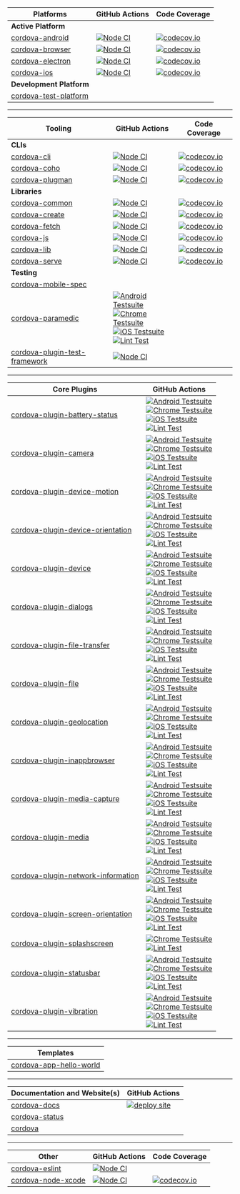 <!-- This markdown was generated with http://cordova.betamo.de/cordova-status_markdown.php -->

| Platforms | GitHub Actions | Code Coverage |
| -- | -- | -- |
| **Active Platform** | | |
| [cordova-android](https://github.com/apache/cordova-android) | [![Node CI](https://github.com/apache/cordova-android/workflows/Node%20CI/badge.svg?branch=master)](https://github.com/apache/cordova-android/actions?query=branch%3Amaster) | [![codecov.io](https://codecov.io/github/apache/cordova-android/coverage.svg?branch=master)](https://codecov.io/github/apache/cordova-android?branch=master) |
| [cordova-browser](https://github.com/apache/cordova-browser) | [![Node CI](https://github.com/apache/cordova-browser/workflows/Node%20CI/badge.svg?branch=master)](https://github.com/apache/cordova-browser/actions?query=branch%3Amaster) | [![codecov.io](https://codecov.io/github/apache/cordova-browser/coverage.svg?branch=master)](https://codecov.io/github/apache/cordova-browser?branch=master) |
| [cordova-electron](https://github.com/apache/cordova-electron) | [![Node CI](https://github.com/apache/cordova-electron/workflows/Node%20CI/badge.svg?branch=master)](https://github.com/apache/cordova-electron/actions?query=branch%3Amaster) | [![codecov.io](https://codecov.io/github/apache/cordova-electron/coverage.svg?branch=master)](https://codecov.io/github/apache/cordova-electron?branch=master) |
| [cordova-ios](https://github.com/apache/cordova-ios) | [![Node CI](https://github.com/apache/cordova-ios/workflows/Node%20CI/badge.svg?branch=master)](https://github.com/apache/cordova-ios/actions?query=branch%3Amaster) | [![codecov.io](https://codecov.io/github/apache/cordova-ios/coverage.svg?branch=master)](https://codecov.io/github/apache/cordova-ios?branch=master) |
| **Development Platform** | | |
| [cordova-test-platform](https://github.com/apache/cordova-test-platform) | | |

<hr>

| Tooling | GitHub Actions | Code Coverage |
| -- | -- | -- |
| **CLIs** | | |
| [cordova-cli](https://github.com/apache/cordova-cli) | [![Node CI](https://github.com/apache/cordova-cli/workflows/Node%20CI/badge.svg?branch=master)](https://github.com/apache/cordova-cli/actions?query=branch%3Amaster) | [![codecov.io](https://codecov.io/github/apache/cordova-cli/coverage.svg?branch=master)](https://codecov.io/github/apache/cordova-cli?branch=master) |
| [cordova-coho](https://github.com/apache/cordova-coho) | [![Node CI](https://github.com/apache/cordova-coho/workflows/Node%20CI/badge.svg?branch=master)](https://github.com/apache/cordova-coho/actions?query=branch%3Amaster) | [![codecov.io](https://codecov.io/github/apache/cordova-coho/coverage.svg?branch=master)](https://codecov.io/github/apache/cordova-coho?branch=master) |
| [cordova-plugman](https://github.com/apache/cordova-plugman) | [![Node CI](https://github.com/apache/cordova-plugman/actions/workflows/ci.yml/badge.svg)](https://github.com/apache/cordova-plugman/actions/workflows/ci.yml) | [![codecov.io](https://codecov.io/github/apache/cordova-plugman/coverage.svg?branch=master)](https://codecov.io/github/apache/cordova-plugman?branch=master) |
| **Libraries** | | |
| [cordova-common](https://github.com/apache/cordova-common) | [![Node CI](https://github.com/apache/cordova-common/workflows/Node%20CI/badge.svg?branch=master)](https://github.com/apache/cordova-common/actions?query=branch%3Amaster) | [![codecov.io](https://codecov.io/github/apache/cordova-common/coverage.svg?branch=master)](https://codecov.io/github/apache/cordova-common?branch=master) |
| [cordova-create](https://github.com/apache/cordova-create) | [![Node CI](https://github.com/apache/cordova-create/workflows/Node%20CI/badge.svg?branch=master)](https://github.com/apache/cordova-create/actions?query=branch%3Amaster) | [![codecov.io](https://codecov.io/github/apache/cordova-create/coverage.svg?branch=master)](https://codecov.io/github/apache/cordova-create?branch=master) |
| [cordova-fetch](https://github.com/apache/cordova-fetch) | [![Node CI](https://github.com/apache/cordova-fetch/workflows/Node%20CI/badge.svg?branch=master)](https://github.com/apache/cordova-fetch/actions?query=branch%3Amaster) | [![codecov.io](https://codecov.io/github/apache/cordova-fetch/coverage.svg?branch=master)](https://codecov.io/github/apache/cordova-fetch?branch=master) |
| [cordova-js](https://github.com/apache/cordova-js) | [![Node CI](https://github.com/apache/cordova-js/workflows/Node%20CI/badge.svg?branch=master)](https://github.com/apache/cordova-js/actions?query=branch%3Amaster) | [![codecov.io](https://codecov.io/github/apache/cordova-js/coverage.svg?branch=master)](https://codecov.io/github/apache/cordova-js?branch=master) |
| [cordova-lib](https://github.com/apache/cordova-lib) | [![Node CI](https://github.com/apache/cordova-lib/workflows/Node%20CI/badge.svg?branch=master)](https://github.com/apache/cordova-lib/actions?query=branch%3Amaster) | [![codecov.io](https://codecov.io/github/apache/cordova-lib/coverage.svg?branch=master)](https://codecov.io/github/apache/cordova-lib?branch=master) |
| [cordova-serve](https://github.com/apache/cordova-serve) | [![Node CI](https://github.com/apache/cordova-serve/workflows/Node%20CI/badge.svg?branch=master)](https://github.com/apache/cordova-serve/actions?query=branch%3Amaster) | [![codecov.io](https://codecov.io/github/apache/cordova-serve/coverage.svg?branch=master)](https://codecov.io/github/apache/cordova-serve?branch=master) |
| **Testing** | | |
| [cordova-mobile-spec](https://github.com/apache/cordova-mobile-spec) | | |
| [cordova-paramedic](https://github.com/apache/cordova-paramedic) | [![Android Testsuite](https://github.com/apache/cordova-paramedic/actions/workflows/android.yml/badge.svg)](https://github.com/apache/cordova-paramedic/actions/workflows/android.yml)<br />[![Chrome Testsuite](https://github.com/apache/cordova-paramedic/actions/workflows/chrome.yml/badge.svg)](https://github.com/apache/cordova-paramedic/actions/workflows/chrome.yml)<br />[![iOS Testsuite](https://github.com/apache/cordova-paramedic/actions/workflows/ios.yml/badge.svg)](https://github.com/apache/cordova-paramedic/actions/workflows/ios.yml)<br />[![Lint Test](https://github.com/apache/cordova-paramedic/actions/workflows/lint.yml/badge.svg)](https://github.com/apache/cordova-paramedic/actions/workflows/lint.yml) | |
| [cordova-plugin-test-framework](https://github.com/apache/cordova-plugin-test-framework) | [![Node CI](https://github.com/apache/cordova-plugin-test-framework/workflows/Node%20CI/badge.svg?branch=master)](https://github.com/apache/cordova-plugin-test-framework/actions?query=branch%3Amaster) | |

<hr>

| Core Plugins | GitHub Actions |
| -- | -- |
| [cordova-plugin-battery-status](https://github.com/apache/cordova-plugin-battery-status) | [![Android Testsuite](https://github.com/apache/cordova-plugin-battery-status/actions/workflows/android.yml/badge.svg)](https://github.com/apache/cordova-plugin-battery-status/actions/workflows/android.yml)<br />[![Chrome Testsuite](https://github.com/apache/cordova-plugin-battery-status/actions/workflows/chrome.yml/badge.svg)](https://github.com/apache/cordova-plugin-battery-status/actions/workflows/chrome.yml)<br />[![iOS Testsuite](https://github.com/apache/cordova-plugin-battery-status/actions/workflows/ios.yml/badge.svg)](https://github.com/apache/cordova-plugin-battery-status/actions/workflows/ios.yml)<br />[![Lint Test](https://github.com/apache/cordova-plugin-battery-status/actions/workflows/lint.yml/badge.svg)](https://github.com/apache/cordova-plugin-battery-status/actions/workflows/lint.yml) |
| [cordova-plugin-camera](https://github.com/apache/cordova-plugin-camera) | [![Android Testsuite](https://github.com/apache/cordova-plugin-camera/actions/workflows/android.yml/badge.svg)](https://github.com/apache/cordova-plugin-camera/actions/workflows/android.yml)<br />[![Chrome Testsuite](https://github.com/apache/cordova-plugin-camera/actions/workflows/chrome.yml/badge.svg)](https://github.com/apache/cordova-plugin-camera/actions/workflows/chrome.yml)<br />[![iOS Testsuite](https://github.com/apache/cordova-plugin-camera/actions/workflows/ios.yml/badge.svg)](https://github.com/apache/cordova-plugin-camera/actions/workflows/ios.yml)<br />[![Lint Test](https://github.com/apache/cordova-plugin-camera/actions/workflows/lint.yml/badge.svg)](https://github.com/apache/cordova-plugin-camera/actions/workflows/lint.yml) |
| [cordova-plugin-device-motion](https://github.com/apache/cordova-plugin-device-motion) | [![Android Testsuite](https://github.com/apache/cordova-plugin-device-motion/actions/workflows/android.yml/badge.svg)](https://github.com/apache/cordova-plugin-device-motion/actions/workflows/android.yml)<br />[![Chrome Testsuite](https://github.com/apache/cordova-plugin-device-motion/actions/workflows/chrome.yml/badge.svg)](https://github.com/apache/cordova-plugin-device-motion/actions/workflows/chrome.yml)<br />[![iOS Testsuite](https://github.com/apache/cordova-plugin-device-motion/actions/workflows/ios.yml/badge.svg)](https://github.com/apache/cordova-plugin-device-motion/actions/workflows/ios.yml)<br />[![Lint Test](https://github.com/apache/cordova-plugin-device-motion/actions/workflows/lint.yml/badge.svg)](https://github.com/apache/cordova-plugin-device-motion/actions/workflows/lint.yml) |
| [cordova-plugin-device-orientation](https://github.com/apache/cordova-plugin-device-orientation) | [![Android Testsuite](https://github.com/apache/cordova-plugin-device-orientation/actions/workflows/android.yml/badge.svg)](https://github.com/apache/cordova-plugin-device-orientation/actions/workflows/android.yml)<br />[![Chrome Testsuite](https://github.com/apache/cordova-plugin-device-orientation/actions/workflows/chrome.yml/badge.svg)](https://github.com/apache/cordova-plugin-device-orientation/actions/workflows/chrome.yml)<br />[![iOS Testsuite](https://github.com/apache/cordova-plugin-device-orientation/actions/workflows/ios.yml/badge.svg)](https://github.com/apache/cordova-plugin-device-orientation/actions/workflows/ios.yml)<br />[![Lint Test](https://github.com/apache/cordova-plugin-device-orientation/actions/workflows/lint.yml/badge.svg)](https://github.com/apache/cordova-plugin-device-orientation/actions/workflows/lint.yml) |
| [cordova-plugin-device](https://github.com/apache/cordova-plugin-device) | [![Android Testsuite](https://github.com/apache/cordova-plugin-device/actions/workflows/android.yml/badge.svg)](https://github.com/apache/cordova-plugin-device/actions/workflows/android.yml)<br />[![Chrome Testsuite](https://github.com/apache/cordova-plugin-device/actions/workflows/chrome.yml/badge.svg)](https://github.com/apache/cordova-plugin-device/actions/workflows/chrome.yml)<br />[![iOS Testsuite](https://github.com/apache/cordova-plugin-device/actions/workflows/ios.yml/badge.svg)](https://github.com/apache/cordova-plugin-device/actions/workflows/ios.yml)<br />[![Lint Test](https://github.com/apache/cordova-plugin-device/actions/workflows/lint.yml/badge.svg)](https://github.com/apache/cordova-plugin-device/actions/workflows/lint.yml) |
| [cordova-plugin-dialogs](https://github.com/apache/cordova-plugin-dialogs) | [![Android Testsuite](https://github.com/apache/cordova-plugin-dialogs/actions/workflows/android.yml/badge.svg)](https://github.com/apache/cordova-plugin-dialogs/actions/workflows/android.yml)<br />[![Chrome Testsuite](https://github.com/apache/cordova-plugin-dialogs/actions/workflows/chrome.yml/badge.svg)](https://github.com/apache/cordova-plugin-dialogs/actions/workflows/chrome.yml)<br />[![iOS Testsuite](https://github.com/apache/cordova-plugin-dialogs/actions/workflows/ios.yml/badge.svg)](https://github.com/apache/cordova-plugin-dialogs/actions/workflows/ios.yml)<br />[![Lint Test](https://github.com/apache/cordova-plugin-dialogs/actions/workflows/lint.yml/badge.svg)](https://github.com/apache/cordova-plugin-dialogs/actions/workflows/lint.yml) |
| [cordova-plugin-file-transfer](https://github.com/apache/cordova-plugin-file-transfer) | [![Android Testsuite](https://github.com/apache/cordova-plugin-file-transfer/actions/workflows/android.yml/badge.svg)](https://github.com/apache/cordova-plugin-file-transfer/actions/workflows/android.yml)<br />[![Chrome Testsuite](https://github.com/apache/cordova-plugin-file-transfer/actions/workflows/chrome.yml/badge.svg)](https://github.com/apache/cordova-plugin-file-transfer/actions/workflows/chrome.yml)<br />[![iOS Testsuite](https://github.com/apache/cordova-plugin-file-transfer/actions/workflows/ios.yml/badge.svg)](https://github.com/apache/cordova-plugin-file-transfer/actions/workflows/ios.yml)<br />[![Lint Test](https://github.com/apache/cordova-plugin-file-transfer/actions/workflows/lint.yml/badge.svg)](https://github.com/apache/cordova-plugin-file-transfer/actions/workflows/lint.yml) |
| [cordova-plugin-file](https://github.com/apache/cordova-plugin-file) | [![Android Testsuite](https://github.com/apache/cordova-plugin-file/actions/workflows/android.yml/badge.svg)](https://github.com/apache/cordova-plugin-file/actions/workflows/android.yml)<br />[![Chrome Testsuite](https://github.com/apache/cordova-plugin-file/actions/workflows/chrome.yml/badge.svg)](https://github.com/apache/cordova-plugin-file/actions/workflows/chrome.yml)<br />[![iOS Testsuite](https://github.com/apache/cordova-plugin-file/actions/workflows/ios.yml/badge.svg)](https://github.com/apache/cordova-plugin-file/actions/workflows/ios.yml)<br />[![Lint Test](https://github.com/apache/cordova-plugin-file/actions/workflows/lint.yml/badge.svg)](https://github.com/apache/cordova-plugin-file/actions/workflows/lint.yml) |
| [cordova-plugin-geolocation](https://github.com/apache/cordova-plugin-geolocation) | [![Android Testsuite](https://github.com/apache/cordova-plugin-geolocation/actions/workflows/android.yml/badge.svg)](https://github.com/apache/cordova-plugin-geolocation/actions/workflows/android.yml)<br />[![Chrome Testsuite](https://github.com/apache/cordova-plugin-geolocation/actions/workflows/chrome.yml/badge.svg)](https://github.com/apache/cordova-plugin-geolocation/actions/workflows/chrome.yml)<br />[![iOS Testsuite](https://github.com/apache/cordova-plugin-geolocation/actions/workflows/ios.yml/badge.svg)](https://github.com/apache/cordova-plugin-geolocation/actions/workflows/ios.yml)<br />[![Lint Test](https://github.com/apache/cordova-plugin-geolocation/actions/workflows/lint.yml/badge.svg)](https://github.com/apache/cordova-plugin-geolocation/actions/workflows/lint.yml) |
| [cordova-plugin-inappbrowser](https://github.com/apache/cordova-plugin-inappbrowser) | [![Android Testsuite](https://github.com/apache/cordova-plugin-inappbrowser/actions/workflows/android.yml/badge.svg)](https://github.com/apache/cordova-plugin-inappbrowser/actions/workflows/android.yml)<br />[![Chrome Testsuite](https://github.com/apache/cordova-plugin-inappbrowser/actions/workflows/chrome.yml/badge.svg)](https://github.com/apache/cordova-plugin-inappbrowser/actions/workflows/chrome.yml)<br />[![iOS Testsuite](https://github.com/apache/cordova-plugin-inappbrowser/actions/workflows/ios.yml/badge.svg)](https://github.com/apache/cordova-plugin-inappbrowser/actions/workflows/ios.yml)<br />[![Lint Test](https://github.com/apache/cordova-plugin-inappbrowser/actions/workflows/lint.yml/badge.svg)](https://github.com/apache/cordova-plugin-inappbrowser/actions/workflows/lint.yml) |
| [cordova-plugin-media-capture](https://github.com/apache/cordova-plugin-media-capture) | [![Android Testsuite](https://github.com/apache/cordova-plugin-media-capture/actions/workflows/android.yml/badge.svg)](https://github.com/apache/cordova-plugin-media-capture/actions/workflows/android.yml)<br />[![Chrome Testsuite](https://github.com/apache/cordova-plugin-media-capture/actions/workflows/chrome.yml/badge.svg)](https://github.com/apache/cordova-plugin-media-capture/actions/workflows/chrome.yml)<br />[![iOS Testsuite](https://github.com/apache/cordova-plugin-media-capture/actions/workflows/ios.yml/badge.svg)](https://github.com/apache/cordova-plugin-media-capture/actions/workflows/ios.yml)<br />[![Lint Test](https://github.com/apache/cordova-plugin-media-capture/actions/workflows/lint.yml/badge.svg)](https://github.com/apache/cordova-plugin-media-capture/actions/workflows/lint.yml) |
| [cordova-plugin-media](https://github.com/apache/cordova-plugin-media) | [![Android Testsuite](https://github.com/apache/cordova-plugin-media/actions/workflows/android.yml/badge.svg)](https://github.com/apache/cordova-plugin-media/actions/workflows/android.yml)<br />[![Chrome Testsuite](https://github.com/apache/cordova-plugin-media/actions/workflows/chrome.yml/badge.svg)](https://github.com/apache/cordova-plugin-media/actions/workflows/chrome.yml)<br />[![iOS Testsuite](https://github.com/apache/cordova-plugin-media/actions/workflows/ios.yml/badge.svg)](https://github.com/apache/cordova-plugin-media/actions/workflows/ios.yml)<br />[![Lint Test](https://github.com/apache/cordova-plugin-media/actions/workflows/lint.yml/badge.svg)](https://github.com/apache/cordova-plugin-media/actions/workflows/lint.yml) |
| [cordova-plugin-network-information](https://github.com/apache/cordova-plugin-network-information) | [![Android Testsuite](https://github.com/apache/cordova-plugin-network-information/actions/workflows/android.yml/badge.svg)](https://github.com/apache/cordova-plugin-network-information/actions/workflows/android.yml)<br />[![Chrome Testsuite](https://github.com/apache/cordova-plugin-network-information/actions/workflows/chrome.yml/badge.svg)](https://github.com/apache/cordova-plugin-network-information/actions/workflows/chrome.yml)<br />[![iOS Testsuite](https://github.com/apache/cordova-plugin-network-information/actions/workflows/ios.yml/badge.svg)](https://github.com/apache/cordova-plugin-network-information/actions/workflows/ios.yml)<br />[![Lint Test](https://github.com/apache/cordova-plugin-network-information/actions/workflows/lint.yml/badge.svg)](https://github.com/apache/cordova-plugin-network-information/actions/workflows/lint.yml) |
| [cordova-plugin-screen-orientation](https://github.com/apache/cordova-plugin-screen-orientation) | [![Android Testsuite](https://github.com/apache/cordova-plugin-screen-orientation/actions/workflows/android.yml/badge.svg)](https://github.com/apache/cordova-plugin-screen-orientation/actions/workflows/android.yml)<br />[![Chrome Testsuite](https://github.com/apache/cordova-plugin-screen-orientation/actions/workflows/chrome.yml/badge.svg)](https://github.com/apache/cordova-plugin-screen-orientation/actions/workflows/chrome.yml)<br />[![iOS Testsuite](https://github.com/apache/cordova-plugin-screen-orientation/actions/workflows/ios.yml/badge.svg)](https://github.com/apache/cordova-plugin-screen-orientation/actions/workflows/ios.yml)<br />[![Lint Test](https://github.com/apache/cordova-plugin-screen-orientation/actions/workflows/lint.yml/badge.svg)](https://github.com/apache/cordova-plugin-screen-orientation/actions/workflows/lint.yml) |
| [cordova-plugin-splashscreen](https://github.com/apache/cordova-plugin-splashscreen) | [![Chrome Testsuite](https://github.com/apache/cordova-plugin-splashscreen/actions/workflows/chrome.yml/badge.svg)](https://github.com/apache/cordova-plugin-splashscreen/actions/workflows/chrome.yml)<br />[![Lint Test](https://github.com/apache/cordova-plugin-splashscreen/actions/workflows/lint.yml/badge.svg)](https://github.com/apache/cordova-plugin-splashscreen/actions/workflows/lint.yml) |
| [cordova-plugin-statusbar](https://github.com/apache/cordova-plugin-statusbar) | [![Android Testsuite](https://github.com/apache/cordova-plugin-statusbar/actions/workflows/android.yml/badge.svg)](https://github.com/apache/cordova-plugin-statusbar/actions/workflows/android.yml)<br />[![Chrome Testsuite](https://github.com/apache/cordova-plugin-statusbar/actions/workflows/chrome.yml/badge.svg)](https://github.com/apache/cordova-plugin-statusbar/actions/workflows/chrome.yml)<br />[![iOS Testsuite](https://github.com/apache/cordova-plugin-statusbar/actions/workflows/ios.yml/badge.svg)](https://github.com/apache/cordova-plugin-statusbar/actions/workflows/ios.yml)<br />[![Lint Test](https://github.com/apache/cordova-plugin-statusbar/actions/workflows/lint.yml/badge.svg)](https://github.com/apache/cordova-plugin-statusbar/actions/workflows/lint.yml) |
| [cordova-plugin-vibration](https://github.com/apache/cordova-plugin-vibration) | [![Android Testsuite](https://github.com/apache/cordova-plugin-vibration/actions/workflows/android.yml/badge.svg)](https://github.com/apache/cordova-plugin-vibration/actions/workflows/android.yml)<br />[![Chrome Testsuite](https://github.com/apache/cordova-plugin-vibration/actions/workflows/chrome.yml/badge.svg)](https://github.com/apache/cordova-plugin-vibration/actions/workflows/chrome.yml)<br />[![iOS Testsuite](https://github.com/apache/cordova-plugin-vibration/actions/workflows/ios.yml/badge.svg)](https://github.com/apache/cordova-plugin-vibration/actions/workflows/ios.yml)<br />[![Lint Test](https://github.com/apache/cordova-plugin-vibration/actions/workflows/lint.yml/badge.svg)](https://github.com/apache/cordova-plugin-vibration/actions/workflows/lint.yml) |

<hr>

| Templates |
| -- |
| [cordova-app-hello-world](https://github.com/apache/cordova-app-hello-world) |

<hr>

| Documentation and Website(s) | GitHub Actions |
| -- | -- |
| [cordova-docs](https://github.com/apache/cordova-docs) | [![deploy site](https://github.com/apache/cordova-docs/actions/workflows/deploy.yml/badge.svg)](https://github.com/apache/cordova-docs/actions/workflows/deploy.yml) |
| [cordova-status](https://github.com/apache/cordova-status) | |
| [cordova](https://github.com/apache/cordova) | |

<hr>

| Other | GitHub Actions | Code Coverage |
| -- | -- | -- |
| [cordova-eslint](https://github.com/apache/cordova-eslint) | [![Node CI](https://github.com/apache/cordova-eslint/workflows/Node%20CI/badge.svg?branch=master)](https://github.com/apache/cordova-eslint/actions?query=branch%3Amaster) | |
| [cordova-node-xcode](https://github.com/apache/cordova-node-xcode) | [![Node CI](https://github.com/apache/cordova-node-xcode/workflows/Node%20CI/badge.svg?branch=master)](https://github.com/apache/cordova-node-xcode/actions?query=branch%3Amaster) | [![codecov.io](https://codecov.io/github/apache/cordova-node-xcode/coverage.svg?branch=master)](https://codecov.io/github/apache/cordova-node-xcode?branch=master) |
